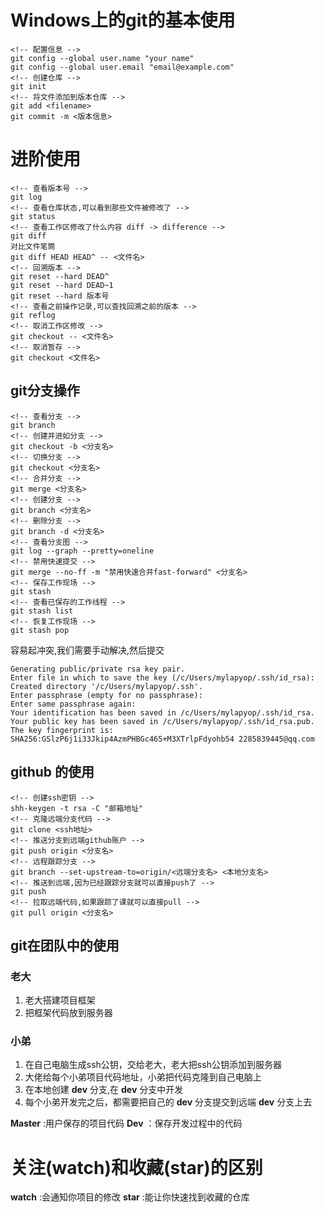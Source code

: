 # Windows上的git的基本使用
```git
<!-- 配置信息 -->
git config --global user.name "your name"
git config --global user.email "email@example.com"
<!-- 创建仓库 -->
git init 
<!-- 将文件添加到版本仓库 -->
git add <filename>
git commit -m <版本信息>
```
# 进阶使用
```git
<!-- 查看版本号 -->
git log
<!-- 查看仓库状态,可以看到那些文件被修改了 -->
git status
<!-- 查看工作区修改了什么内容 diff -> difference -->
git diff
对比文件笔筒
git diff HEAD HEAD^ -- <文件名>
<!-- 回溯版本 -->
git reset --hard DEAD^
git reset --hard DEAD~1
git reset --hard 版本号
<!-- 查看之前操作记录,可以查找回溯之前的版本 -->
git reflog
<!-- 取消工作区修改 -->
git checkout -- <文件名>
<!-- 取消暂存 -->
git checkout <文件名>
```
## git分支操作
```git
<!-- 查看分支 -->
git branch
<!-- 创建并进如分支 -->
git checkout -b <分支名>
<!-- 切换分支 -->
git checkout <分支名>
<!-- 合并分支 -->
git merge <分支名>
<!-- 创建分支 -->
git branch <分支名>
<!-- 删除分支 -->
git branch -d <分支名>
<!-- 查看分支图 -->
git log --graph --pretty=oneline
<!-- 禁用快速提交 -->
git merge --no-ff -m "禁用快速合并fast-forward" <分支名>
<!-- 保存工作现场 -->
git stash
<!-- 查看已保存的工作线程 -->
git stash list
<!-- 恢复工作现场 -->
git stash pop
```
容易起冲突,我们需要手动解决,然后提交
```
Generating public/private rsa key pair.
Enter file in which to save the key (/c/Users/mylapyop/.ssh/id_rsa):
Created directory '/c/Users/mylapyop/.ssh'.
Enter passphrase (empty for no passphrase):
Enter same passphrase again:
Your identification has been saved in /c/Users/mylapyop/.ssh/id_rsa.
Your public key has been saved in /c/Users/mylapyop/.ssh/id_rsa.pub.
The key fingerprint is:
SHA256:GSlzP6j1i33Jkip4AzmPHBGc465+M3XTrlpFdyohb54 2285839445@qq.com
```
## github 的使用
```
<!-- 创建ssh密钥 -->
shh-keygen -t rsa -C "邮箱地址"
<!-- 克隆远端分支代码 -->
git clone <ssh地址>
<!-- 推送分支到远端github账户 -->
git push origin <分支名>
<!-- 远程跟踪分支 -->
git branch --set-upstream-to=origin/<远端分支名> <本地分支名>
<!-- 推送到远端,因为已经跟踪分支就可以直接push了 -->
git push
<!-- 拉取远端代码,如果跟踪了课就可以直接pull -->
git pull origin <分支名> 
```
## git在团队中的使用
### 老大
1. 老大搭建项目框架
2. 把框架代码放到服务器
### 小弟
1. 在自己电脑生成ssh公钥，交给老大，老大把ssh公钥添加到服务器
2. 大佬给每个小弟项目代码地址，小弟把代码克隆到自己电脑上
3. 在本地创建 __dev__ 分支,在 __dev__ 分支中开发
4. 每个小弟开发完之后，都需要把自己的 __dev__ 分支提交到远端 __dev__ 分支上去


__Master__ :用户保存的项目代码
__Dev__ ：保存开发过程中的代码

# 关注(watch)和收藏(star)的区别
__watch__ :会通知你项目的修改
__star__ :能让你快速找到收藏的仓库

